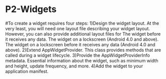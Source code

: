# P2-Widgets
#To create a widget requires four steps:
1)Design the widget layout. At the very least, you will need one layout file describing your widget layout. 
  However, you can also provide additional layout files for
  The widget before it receives any data.
  The widget on a lockscreen (Android 4.0 and above).
  The widget on a lockscreen before it receives any data (Android 4.0 and above).
2)Extend AppWidgetProvider. This class provides methods that are called during a widget lifecycle.
3)Provide the AppWidgetProviderInfo metadata. Essential information about the widget, such as minimum width and height, update frequency, and more.
4)Add the widget to your application manifest.
